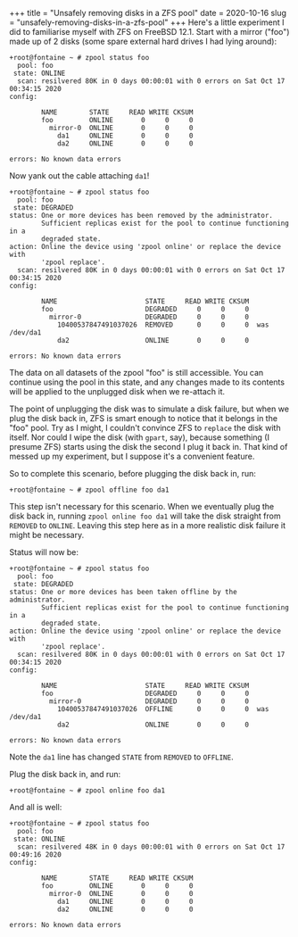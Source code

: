 +++
title = "Unsafely removing disks in a ZFS pool"
date = 2020-10-16
slug = "unsafely-removing-disks-in-a-zfs-pool"
+++
Here's a little experiment I did to familiarise myself with ZFS on FreeBSD 12.1.
Start with a mirror ("foo") made up of 2 disks (some spare external hard drives I had lying around):
```
+root@fontaine ~ # zpool status foo
  pool: foo
 state: ONLINE
  scan: resilvered 80K in 0 days 00:00:01 with 0 errors on Sat Oct 17 00:34:15 2020
config:

        NAME        STATE     READ WRITE CKSUM
        foo         ONLINE       0     0     0
          mirror-0  ONLINE       0     0     0
            da1     ONLINE       0     0     0
            da2     ONLINE       0     0     0

errors: No known data errors
```
Now yank out the cable attaching `da1`!
```
+root@fontaine ~ # zpool status foo
  pool: foo
 state: DEGRADED
status: One or more devices has been removed by the administrator.
        Sufficient replicas exist for the pool to continue functioning in a
        degraded state.
action: Online the device using 'zpool online' or replace the device with
        'zpool replace'.
  scan: resilvered 80K in 0 days 00:00:01 with 0 errors on Sat Oct 17 00:34:15 2020
config:

        NAME                      STATE     READ WRITE CKSUM
        foo                       DEGRADED     0     0     0
          mirror-0                DEGRADED     0     0     0
            10400537847491037026  REMOVED      0     0     0  was /dev/da1
            da2                   ONLINE       0     0     0

errors: No known data errors
```

The data on all datasets of the zpool "foo" is still accessible. You can continue using
the pool in this state, and any changes made to its contents will be applied to the
unplugged disk when we re-attach it.

The point of unplugging the disk was to simulate a disk failure, but when we plug the
disk back in, ZFS is smart enough to notice that it belongs in the "foo" pool. Try as
I might, I couldn't convince ZFS to `replace` the disk with itself. Nor could I wipe
the disk (with `gpart`, say), because something (I presume ZFS) starts using the disk
the second I plug it back in. That kind of messed up my experiment, but I suppose it's
a convenient feature.

So to complete this scenario, before plugging the disk back in, run:
```
+root@fontaine ~ # zpool offline foo da1
```
This step isn't necessary for this scenario. When we eventually plug the disk back in,
running `zpool online foo da1` will take the disk straight from `REMOVED` to `ONLINE`.
Leaving this step here as in a more realistic disk failure it might be necessary.

Status will now be:
```
+root@fontaine ~ # zpool status foo
  pool: foo
 state: DEGRADED
status: One or more devices has been taken offline by the administrator.
        Sufficient replicas exist for the pool to continue functioning in a
        degraded state.
action: Online the device using 'zpool online' or replace the device with
        'zpool replace'.
  scan: resilvered 80K in 0 days 00:00:01 with 0 errors on Sat Oct 17 00:34:15 2020
config:

        NAME                      STATE     READ WRITE CKSUM
        foo                       DEGRADED     0     0     0
          mirror-0                DEGRADED     0     0     0
            10400537847491037026  OFFLINE      0     0     0  was /dev/da1
            da2                   ONLINE       0     0     0

errors: No known data errors
```

Note the `da1` line has changed `STATE` from `REMOVED` to `OFFLINE`.

Plug the disk back in, and run:
```
+root@fontaine ~ # zpool online foo da1
```

And all is well:
```
+root@fontaine ~ # zpool status foo
  pool: foo
 state: ONLINE
  scan: resilvered 48K in 0 days 00:00:01 with 0 errors on Sat Oct 17 00:49:16 2020
config:

        NAME        STATE     READ WRITE CKSUM
        foo         ONLINE       0     0     0
          mirror-0  ONLINE       0     0     0
            da1     ONLINE       0     0     0
            da2     ONLINE       0     0     0

errors: No known data errors
```
